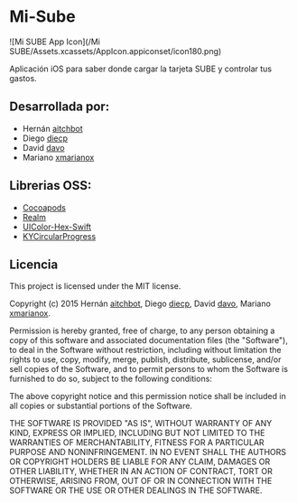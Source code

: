 # Mi-Sube

![Mi SUBE App Icon](/Mi SUBE/Assets.xcassets/AppIcon.appiconset/icon180.png)

Aplicación iOS para saber donde cargar la tarjeta SUBE y controlar tus gastos.

## Desarrollada por:
* Hernán [aitchbot](https://github.com/aitchbot)
* Diego [diecp](https://github.com/diecp)
* David [davo](https://github.com/davo)
* Mariano [xmarianox](https://github.com/xmarianox)

## Librerias OSS:
* [Cocoapods](https://cocoapods.org/)
* [Realm](https://realm.io/)
* [UIColor-Hex-Swift](https://github.com/yeahdongcn/UIColor-Hex-Swift)
* [KYCircularProgress](https://github.com/kentya6/KYCircularProgress)

## Licencia
This project is licensed under the MIT license.

Copyright (c) 2015 Hernán [aitchbot](https://github.com/aitchbot),
				   Diego [diecp](https://github.com/diecp),
				   David [davo](https://github.com/davo),
				   Mariano [xmarianox](https://github.com/xmarianox).

Permission is hereby granted, free of charge, to any person obtaining a copy
of this software and associated documentation files (the "Software"), to deal
in the Software without restriction, including without limitation the rights
to use, copy, modify, merge, publish, distribute, sublicense, and/or sell
copies of the Software, and to permit persons to whom the Software is
furnished to do so, subject to the following conditions:

The above copyright notice and this permission notice shall be included in
all copies or substantial portions of the Software.

THE SOFTWARE IS PROVIDED "AS IS", WITHOUT WARRANTY OF ANY KIND, EXPRESS OR
IMPLIED, INCLUDING BUT NOT LIMITED TO THE WARRANTIES OF MERCHANTABILITY,
FITNESS FOR A PARTICULAR PURPOSE AND NONINFRINGEMENT. IN NO EVENT SHALL THE
AUTHORS OR COPYRIGHT HOLDERS BE LIABLE FOR ANY CLAIM, DAMAGES OR OTHER
LIABILITY, WHETHER IN AN ACTION OF CONTRACT, TORT OR OTHERWISE, ARISING FROM,
OUT OF OR IN CONNECTION WITH THE SOFTWARE OR THE USE OR OTHER DEALINGS IN
THE SOFTWARE.